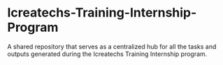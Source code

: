 # Icreatechs-Training-Internship-Program
A shared repository that serves as a centralized hub for all the tasks and outputs generated during the Icreatechs Training Internship program. 
